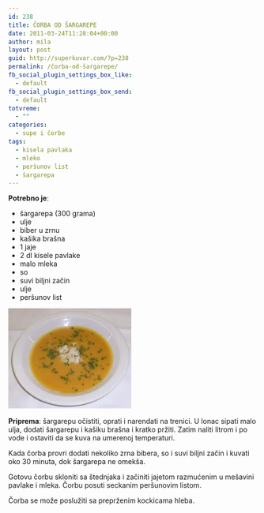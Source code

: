 ```yaml
---
id: 238
title: ČORBA OD ŠARGAREPE
date: 2011-03-24T11:28:04+00:00
author: mila
layout: post
guid: http://superkuvar.com/?p=238
permalink: /čorba-od-šargarepe/
fb_social_plugin_settings_box_like:
  - default
fb_social_plugin_settings_box_send:
  - default
totvreme:
  - ""
categories:
  - supe i čorbe
tags:
  - kisela pavlaka
  - mleko
  - peršunov list
  - šargarepa
---
```

**Potrebno je**:

  * šargarepa (300 grama)
  * ulje
  * biber u zrnu
  * kašika brašna
  * 1 jaje
  * 2 dl kisele pavlake
  * malo mleka
  * so
  * suvi biljni začin
  * ulje
  * peršunov list

<img class="alignnone size-full wp-image-756" title="corbaodsargarepe" src="/wp-content/uploads/2011/03/corbaodsargarepe.jpg" alt="" width="249" height="203" /> 

**Priprema**: šargarepu očistiti, oprati i narendati na trenici. U lonac sipati malo ulja, dodati šargarepu i kašiku brašna i kratko pržiti. Zatim naliti litrom i po vode i ostaviti da se kuva na umerenoj temperaturi.

Kada čorba provri dodati nekoliko zrna bibera, so i suvi biljni začin i kuvati oko 30 minuta, dok šargarepa ne omekša.

Gotovu čorbu skloniti sa štednjaka i začiniti jajetom razmućenim u mešavini pavlake i mleka. Čorbu posuti seckanim peršunovim listom.

Čorba se može poslužiti sa preprženim kockicama hleba.
